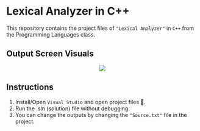 # Lexical Analyzer in C++

This repository contains the project files of `"Lexical Analyzer"` in `C++` from the Programming Languages class. 

## Output Screen Visuals

<p align="center">
  <a href="#">
    <img src="https://user-images.githubusercontent.com/93377842/145711010-dd7e53dc-732b-454b-9662-89dc7f3c54b0.png" />
  </a>
</p>

## Instructions

1. Install/Open `Visual Studio` and open project files 📂.
2. Run the .sln (solution) file without debugging.
3. You can change the outputs by changing the `"Source.txt"` file in the project.

